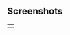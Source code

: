 ## Screenshots
  <table>
      <tr>
       <td><img src="/images/ProductSample.gif></td>
      </tr>
